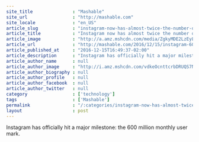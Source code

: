```yaml
---
site_title               : "Mashable"
site_url                 : "http://mashable.com"
site_locale              : "en_US"
article_slug             : "instagram-now-has-almost-twice-the-number-of-users-as-the-entire-u-s-population"
article_title            : "Instagram now has almost twice the number of users as the entire U.S. population"
article_image            : "http://a.amz.mshcdn.com/media/ZgkyMDE2LzEyLzE1LzY5L2RiNDQwMGU3ODUzZDQ3MzU4YjFlZjk4MjdkNDgwOWViLjMzZGNlLmpwZwpwCXRodW1iCTEyMDB4NjMwCmUJanBn/fc134558/b0e/db4400e7-853d-4735-8b1e-f9827d4809eb.jpg"
article_url              : "http://mashable.com/2016/12/15/instagram-600-million-users/"
article_published_at     : "2016-12-15T16:49:37-02:00"
article_description      : "Instagram has officially hit a major milestone: the 600 million monthly user mark."
article_author_name      : null
article_author_image     : "http://i.amz.mshcdn.com/vdkeOcnttcrbDRUQS7N28lzHAXU=/90x90/2016%2F11%2F22%2F65%2F11.a522c.jpg"
article_author_biography : null
article_author_profile   : null
article_author_facebook  : null
article_author_twitter   : null
category                 : ['technology']
tags                     : ['Mashable']
permalink                : "/:categories/instagram-now-has-almost-twice-the-number-of-users-as-the-entire-u-s-population/"
layout                   : post
---
```


Instagram has officially hit a major milestone: the 600 million monthly user mark.

